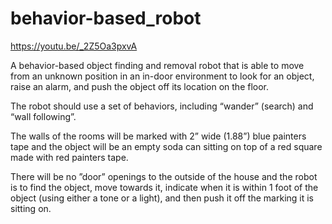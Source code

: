 # behavior-based_robot

https://youtu.be/_2Z5Oa3pxvA 

A behavior-based object finding and removal robot that is able to move from an unknown position in an in-door environment to look for an object, raise an alarm, and push the object off its location on the floor.

The robot should use a set of behaviors, including “wander” (search) and “wall following”.

The walls of the rooms will be marked with 2” wide (1.88”) blue painters tape and the object will be an empty soda can sitting on top of a red square made with red painters tape. 

There will be no ”door” openings to the outside of the house and the robot is to find the object, move towards it, indicate when it is within 1 foot of the object (using either a tone or a light), and then push it off the marking it is sitting on.
